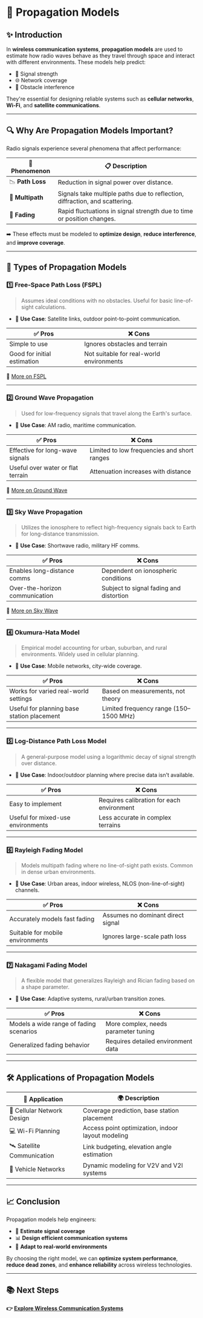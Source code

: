 # 📡 Propagation Models

## ✨ Introduction

In **wireless communication systems**, **propagation models** are used to estimate how radio waves behave as they travel through space and interact with different environments. These models help predict:

- 📶 Signal strength
- 🌐 Network coverage
- 🚧 Obstacle interference

They're essential for designing reliable systems such as **cellular networks**, **Wi-Fi**, and **satellite communications**.

---

## 🔍 Why Are Propagation Models Important?

Radio signals experience several phenomena that affect performance:

| 🔎 Phenomenon       | 📋 Description                                                                 |
|---------------------|---------------------------------------------------------------------------------|
| 📉 **Path Loss**     | Reduction in signal power over distance.                                        |
| 🔀 **Multipath**      | Signals take multiple paths due to reflection, diffraction, and scattering.    |
| 🎢 **Fading**         | Rapid fluctuations in signal strength due to time or position changes.         |

➡️ These effects must be modeled to **optimize design**, **reduce interference**, and **improve coverage**.

---

## 🧭 Types of Propagation Models

### 1️⃣ Free-Space Path Loss (FSPL)

> Assumes ideal conditions with no obstacles. Useful for basic line-of-sight calculations.

- 📌 **Use Case**: Satellite links, outdoor point-to-point communication.

| ✅ Pros                      | ❌ Cons                                 |
|------------------------------|------------------------------------------|
| Simple to use                | Ignores obstacles and terrain            |
| Good for initial estimation  | Not suitable for real-world environments |

🔗 [More on FSPL](https://www.electronics-notes.com/articles/antennas-propagation/propagation-overview/free-space-path-loss.php)

---

### 2️⃣ Ground Wave Propagation

> Used for low-frequency signals that travel along the Earth's surface.

- 📌 **Use Case**: AM radio, maritime communication.

| ✅ Pros                              | ❌ Cons                                      |
|--------------------------------------|----------------------------------------------|
| Effective for long-wave signals      | Limited to low frequencies and short ranges  |
| Useful over water or flat terrain    | Attenuation increases with distance          |

🔗 [More on Ground Wave](https://www.electronics-notes.com/articles/antennas-propagation/ground-wave/basics-tutorial.php)

---

### 3️⃣ Sky Wave Propagation

> Utilizes the ionosphere to reflect high-frequency signals back to Earth for long-distance transmission.

- 📌 **Use Case**: Shortwave radio, military HF comms.

| ✅ Pros                               | ❌ Cons                                 |
|---------------------------------------|------------------------------------------|
| Enables long-distance comms           | Dependent on ionospheric conditions      |
| Over-the-horizon communication        | Subject to signal fading and distortion  |

🔗 [More on Sky Wave](https://vu2nsb.com/radio-propagation/ionospheric-skywave-propagation)

---

### 4️⃣ Okumura-Hata Model

> Empirical model accounting for urban, suburban, and rural environments. Widely used in cellular planning.

- 📌 **Use Case**: Mobile networks, city-wide coverage.

| ✅ Pros                                | ❌ Cons                                |
|----------------------------------------|-----------------------------------------|
| Works for varied real-world settings   | Based on measurements, not theory       |
| Useful for planning base station placement | Limited frequency range (150–1500 MHz) |

---

### 5️⃣ Log-Distance Path Loss Model

> A general-purpose model using a logarithmic decay of signal strength over distance.

- 📌 **Use Case**: Indoor/outdoor planning where precise data isn't available.

| ✅ Pros                             | ❌ Cons                                  |
|-------------------------------------|------------------------------------------|
| Easy to implement                   | Requires calibration for each environment |
| Useful for mixed-use environments   | Less accurate in complex terrains        |

---

### 6️⃣ Rayleigh Fading Model

> Models multipath fading where no line-of-sight path exists. Common in dense urban environments.

- 📌 **Use Case**: Urban areas, indoor wireless, NLOS (non-line-of-sight) channels.

| ✅ Pros                           | ❌ Cons                            |
|-----------------------------------|------------------------------------|
| Accurately models fast fading     | Assumes no dominant direct signal  |
| Suitable for mobile environments  | Ignores large-scale path loss      |

---

### 7️⃣ Nakagami Fading Model

> A flexible model that generalizes Rayleigh and Rician fading based on a shape parameter.

- 📌 **Use Case**: Adaptive systems, rural/urban transition zones.

| ✅ Pros                                | ❌ Cons                             |
|----------------------------------------|-------------------------------------|
| Models a wide range of fading scenarios| More complex, needs parameter tuning |
| Generalized fading behavior            | Requires detailed environment data  |

---

## 🛠️ Applications of Propagation Models

| 📡 Application              | 🌍 Description                                          |
|----------------------------|---------------------------------------------------------|
| 📱 Cellular Network Design  | Coverage prediction, base station placement             |
| 💻 Wi-Fi Planning           | Access point optimization, indoor layout modeling       |
| 🛰️ Satellite Communication   | Link budgeting, elevation angle estimation              |
| 🚗 Vehicle Networks          | Dynamic modeling for V2V and V2I systems                |

---

## 📈 Conclusion

Propagation models help engineers:

- 🎯 **Estimate signal coverage**
- 📊 **Design efficient communication systems**
- 🚀 **Adapt to real-world environments**

By choosing the right model, we can **optimize system performance**, **reduce dead zones**, and **enhance reliability** across wireless technologies.

---

## 📚 Next Steps

**👉 [Explore Wireless Communication Systems](../Wireless_Communication_Systems)**
